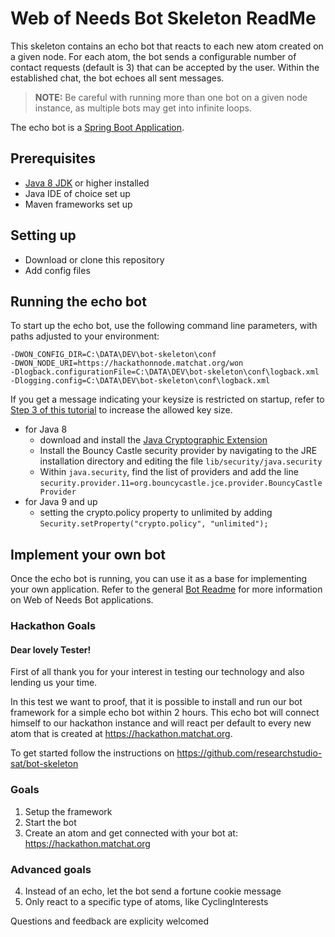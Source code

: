 # Web of Needs Bot Skeleton ReadMe

This skeleton contains an echo bot that reacts to each new atom created on a given node. For each atom, the bot sends a configurable number of contact requests (default is 3) that can be accepted by the user. Within the established chat, the bot echoes all sent messages.

> **NOTE:** Be careful with running more than one bot on a given node instance, as multiple bots may get into infinite loops.

The echo bot is a [Spring Boot Application](https://docs.spring.io/spring-boot/docs/current/reference/html/using-boot-running-your-application.html).

## Prerequisites

- [Java 8 JDK](https://www.oracle.com/technetwork/java/javase/downloads/jdk8-downloads-2133151.html) or higher installed
- Java IDE of choice set up
- Maven frameworks set up

## Setting up

- Download or clone this repository
- Add config files

## Running the echo bot

To start up the echo bot, use the following command line parameters, with paths adjusted to your environment:

```
-DWON_CONFIG_DIR=C:\DATA\DEV\bot-skeleton\conf
-DWON_NODE_URI=https://hackathonnode.matchat.org/won
-Dlogback.configurationFile=C:\DATA\DEV\bot-skeleton\conf\logback.xml
-Dlogging.config=C:\DATA\DEV\bot-skeleton\conf\logback.xml
```

If you get a message indicating your keysize is restricted on startup, refer to [Step 3 of this tutorial](https://www.baeldung.com/java-bouncy-castle) to increase the allowed key size.

- for Java 8
  - download and install the [Java Cryptographic Extension](https://www.oracle.com/technetwork/java/javase/downloads/jce8-download-2133166.html)
  - Install the Bouncy Castle security provider by navigating to the JRE installation directory and editing the file `lib/security/java.security`
  - Within `java.security`, find the list of providers and add the line `security.provider.11=org.bouncycastle.jce.provider.BouncyCastleProvider`
- for Java 9 and up
  - setting the crypto.policy property to unlimited by adding `Security.setProperty("crypto.policy", "unlimited");`

## Implement your own bot

Once the echo bot is running, you can use it as a base for implementing your own application. Refer to the general [Bot Readme](https://github.com/researchstudio-sat/webofneeds/blob/master/webofneeds/won-bot/README.md) for more information on Web of Needs Bot applications.

### Hackathon Goals

#### Dear lovely Tester!

First of all thank you for your interest in testing our technology and also lending us your time.

In this test we want to proof, that it is possible to install and run our bot framework for a simple echo bot within 2 hours.
This echo bot will connect himself to our hackathon instance and will react per default to every new atom that is created at https://hackathon.matchat.org.

To get started follow the instructions on https://github.com/researchstudio-sat/bot-skeleton

### Goals

1. Setup the framework
2. Start the bot
3. Create an atom and get connected with your bot at: https://hackathon.matchat.org

### Advanced goals

4. Instead of an echo, let the bot send a fortune cookie message
5. Only react to a specific type of atoms, like CyclingInterests

Questions and feedback are explicity welcomed
